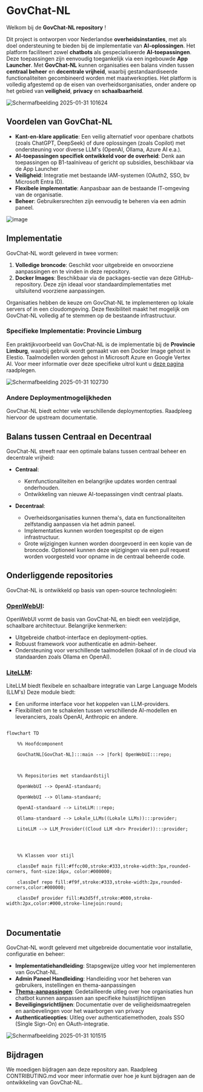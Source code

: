 # GovChat-NL

Welkom bij de **GovChat-NL repository** ! 

Dit project is ontworpen voor Nederlandse **overheidsinstanties**, met als doel ondersteuning te bieden bij de implementatie van **AI-oplossingen**. Het platform faciliteert zowel **chatbots** als gespecialiseerde **AI-toepassingen**. Deze toepassingen zijn eenvoudig toegankelijk via een ingebouwde **App Launcher**. Met **GovChat-NL** kunnen organisaties een balans vinden tussen **centraal beheer** en **decentrale vrijheid**, waarbij gestandaardiseerde functionaliteiten gecombineerd worden met maatwerkopties. Het platform is volledig afgestemd op de eisen van overheidsorganisaties, onder andere op het gebied van **veiligheid**, **privacy** en **schaalbaarheid**. 

![Schermafbeelding 2025-01-31 101624](https://github.com/user-attachments/assets/6a5b689e-5804-47d0-8ce2-85a3275ea857)

## Voordelen van GovChat-NL 

- **Kant-en-klare applicatie**: Een veilig alternatief voor openbare chatbots (zoals ChatGPT, DeepSeek) of dure oplossingen (zoals Copilot) met ondersteuning voor diverse LLM's (OpenAI, Ollama, Azure AI e.a.). 
- **AI-toepassingen specifiek ontwikkeld voor de overheid**: Denk aan toepassingen op B1-taalniveau of gericht op subsidies, beschikbaar via de App Launcher 
- **Veiligheid**: Integratie met bestaande IAM-systemen (OAuth2, SSO, bv Microsoft Entra ID). 
- **Flexibele implementatie**: Aanpasbaar aan de bestaande IT-omgeving van de organisatie. 
- **Beheer**: Gebruikersrechten zijn eenvoudig te beheren via een admin paneel.

![image](https://github.com/user-attachments/assets/04da966a-05c2-4a95-ad8c-f0de95dcb60c)

## Implementatie 

GovChat-NL wordt geleverd in twee vormen: 

1. **Volledige broncode**: Geschikt voor uitgebreide en onvoorziene aanpassingen en te vinden in deze repository. 
2. **Docker Images**: Beschikbaar via de packages-sectie van deze GitHub-repository. Deze zijn ideaal voor standaardimplementaties met uitsluitend voorziene aanpassingen. 

Organisaties hebben de keuze om GovChat-NL te implementeren op lokale servers of in een cloudomgeving. Deze flexibiliteit maakt het mogelijk om GovChat-NL volledig af te stemmen op de bestaande infrastructuur. 

### Specifieke Implementatie: Provincie Limburg 

Een praktijkvoorbeeld van GovChat-NL is de implementatie bij de **Provincie Limburg**, waarbij gebruik wordt gemaakt van een Docker Image gehost in Elestio. Taalmodellen worden gehost in Microsoft Azure en Google Vertex AI. Voor meer informatie over deze specifieke uitrol kunt u [deze pagina](/docs/Implementaties/ProvincieLimburg.md) raadplegen. 

![Schermafbeelding 2025-01-31 102730](https://github.com/user-attachments/assets/ac30f57d-fdfa-4cf6-a1da-abb56dad1ad7)

### Andere Deploymentmogelijkheden 

GovChat-NL biedt echter vele verschillende deploymentopties. Raadpleeg hiervoor de upstream documentatie. 

## Balans tussen Centraal en Decentraal 

GovChat-NL streeft naar een optimale balans tussen centraal beheer en decentrale vrijheid: 

- **Centraal**:  
   - Kernfunctionaliteiten en belangrijke updates worden centraal onderhouden. 
   - Ontwikkeling van nieuwe AI-toepassingen vindt centraal plaats. 

- **Decentraal**:  
   - Overheidsorganisaties kunnen thema's, data en functionaliteiten zelfstandig aanpassen via het admin paneel. 
   - Implementaties kunnen worden toegespitst op de eigen infrastructuur. 
   - Grote wijzigingen kunnen worden doorgevoerd in een kopie van de broncode. Optioneel kunnen deze wijzigingen via een pull request worden voorgesteld voor opname in de centraal beheerde code. 

## Onderliggende repositories 

GovChat-NL is ontwikkeld op basis van open-source technologieën: 

### [OpenWebUI](https://github.com/open-webui/open-webui):  

OpenWebUI vormt de basis van GovChat-NL en biedt een veelzijdige, schaalbare architectuur. Belangrijke kenmerken: 
- Uitgebreide chatbot-interface en deployment-opties. 
- Robuust framework voor authenticatie en admin-beheer. 
- Ondersteuning voor verschillende taalmodellen (lokaal of in de cloud via standaarden zoals Ollama en OpenAI). 

 

### [LiteLLM](https://github.com/BerriAI/litellm): 

LiteLLM biedt flexibele en schaalbare integratie van Large Language Models (LLM's) Deze module biedt: 
- Een uniforme interface voor het koppelen van LLM-providers. 
- Flexibiliteit om te schakelen tussen verschillende AI-modellen en leveranciers, zoals OpenAI, Anthropic en andere. 

```mermaid 

flowchart TD 

    %% Hoofdcomponent 

    GovChatNL[GovChat-NL]:::main --> |fork| OpenWebUI:::repo; 

 

    %% Repositories met standaardstijl 

    OpenWebUI --> OpenAI-standaard; 

    OpenWebUI --> Ollama-standaard; 

    OpenAI-standaard --> LiteLLM:::repo;

    Ollama-standaard --> Lokale_LLMs((Lokale LLMs)):::provider;

    LiteLLM --> LLM_Provider((Cloud LLM <br> Provider)):::provider;


 

    %% Klassen voor stijl 

    classDef main fill:#ffcc00,stroke:#333,stroke-width:3px,rounded-corners, font-size:16px, color:#000000; 

    classDef repo fill:#f9f,stroke:#333,stroke-width:2px,rounded-corners,color:#000000; 

    classDef provider fill:#a3d5ff,stroke:#000,stroke-width:2px,color:#000,stroke-linejoin:round;

 

``` 

## Documentatie 

GovChat-NL wordt geleverd met uitgebreide documentatie voor installatie, configuratie en beheer: 

- **Implementatiehandleiding**: Stapsgewijze uitleg voor het implementeren van GovChat-NL.  
- **Admin Paneel Handleiding**: Handleiding voor het beheren van gebruikers, instellingen en thema-aanpassingen 
- [**Thema-aanpassingen**](/docs/Handleidingen/Thema-aanpassingen.md): Gedetailleerde uitleg over hoe organisaties hun chatbot kunnen aanpassen aan specifieke huisstijlrichtlijnen 
- **Beveiligingsrichtlijnen**: Documentatie over de veiligheidsmaatregelen en aanbevelingen voor het waarborgen van privacy 
- **Authenticatieopties**: Uitleg over authenticatiemethoden, zoals SSO (Single Sign-On) en OAuth-integratie.

![Schermafbeelding 2025-01-31 101515](https://github.com/user-attachments/assets/79baef23-a1ee-428e-83f3-95764d0e871a)

## Bijdragen 

We moedigen bijdragen aan deze repository aan. Raadpleeg CONTRIBUTING.md voor meer informatie over hoe je kunt bijdragen aan de ontwikkeling van GovChat-NL. 

